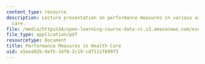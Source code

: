 ```yaml
---
content_type: resource
description: Lecture presentation on performance measures in various aspects of health
  care.
file: /media/https%3A/open-learning-course-data-rc.s3.amazonaws.com/esd-69-seminar-on-health-care-systems-innovation-fall-2010/e5eea92b9ef534f02c19cdf111f699f3_MITESD_69F10_lecture4.pdf
file_type: application/pdf
resourcetype: Document
title: Performance Measures in Health Care
uid: e5eea92b-9ef5-34f0-2c19-cdf111f699f3
---
```


